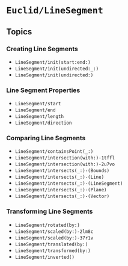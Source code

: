 # ``Euclid/LineSegment``

## Topics 

### Creating Line Segments

- ``LineSegment/init(start:end:)``
- ``LineSegment/init(undirected:_:)``
- ``LineSegment/init(undirected:)``

### Line Segment Properties

- ``LineSegment/start``
- ``LineSegment/end``
- ``LineSegment/length``
- ``LineSegment/direction``

### Comparing Line Segments

- ``LineSegment/containsPoint(_:)``
- ``LineSegment/intersection(with:)-1tffl``
- ``LineSegment/intersection(with:)-2u7vo``
- ``LineSegment/intersects(_:)-(Bounds)``
- ``LineSegment/intersects(_:)-(Line)``
- ``LineSegment/intersects(_:)-(LineSegment)``
- ``LineSegment/intersects(_:)-(Plane)``
- ``LineSegment/intersects(_:)-(Vector)``

### Transforming Line Segments

- ``LineSegment/rotated(by:)``
- ``LineSegment/scaled(by:)-2lm8c``
- ``LineSegment/scaled(by:)-37r1v``
- ``LineSegment/translated(by:)``
- ``LineSegment/transformed(by:)``
- ``LineSegment/inverted()``

